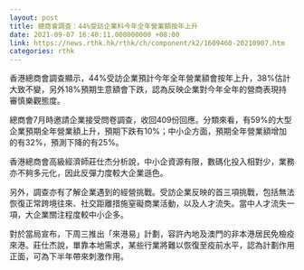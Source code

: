 ```yaml
---
layout: post
title: 總商會調查：44%受訪企業料今年全年營業額按年上升
date: 2021-09-07 16:40:11.000000000 +08:00
link: https://news.rthk.hk/rthk/ch/component/k2/1609460-20210907.htm
categories: rthk
---
```


香港總商會調查顯示，44%受訪企業預計今年全年營業額會按年上升，38%估計大致不變，另外18%預期生意額會下跌，認為反映企業對今年全年的營商表現持審慎樂觀態度。

總商會7月時邀請企業接受問卷調查，收回409份回應。分類來看，有59%的大型企業預期全年營業額上升，預期下跌有10%；中小企方面，預期全年營業額增加的有32%，預測下降的有25%。

香港總商會高級經濟師莊仕杰分析說，中小企資源有限，數碼化投入相對少，業務亦不夠多元化，因此反彈力度較大企業遜色。

另外，調查亦有了解企業遇到的經營挑戰。受訪企業反映的首三項挑戰，包括無法恢復正常跨境往來、社交距離措施窒礙商業活動，以及人才流失。當中人才流失一項，大企業關注程度較中小企多。

對於當局宣布，下周三推出「來港易」計劃，容許內地及澳門的非本港居民免檢疫來港。莊仕杰說，單靠本地需求，某些行業將難以恢復至疫前水平，認為計劃作用正面，可為下半年帶來刺激作用。
